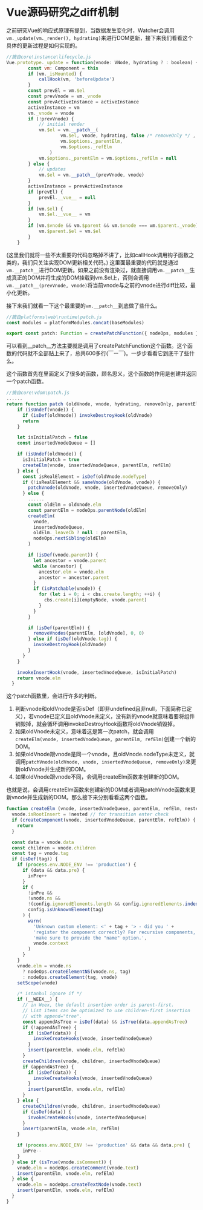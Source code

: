 # Vue源码研究之diff机制

之前研究Vue的响应式原理有提到，当数据发生变化时，Watcher会调用`vm._update(vm._render(), hydrating)`来进行DOM更新，接下来我们看看这个具体的更新过程是如何实现的。

```javascript
//摘自core\instance\lifecycle.js
Vue.prototype._update = function(vnode: VNode, hydrating ? : boolean) {
        const vm: Component = this
        if (vm._isMounted) {
            callHook(vm, 'beforeUpdate')
        }
        const prevEl = vm.$el
        const prevVnode = vm._vnode
        const prevActiveInstance = activeInstance
        activeInstance = vm
        vm._vnode = vnode
        if (!prevVnode) {
            // initial render
            vm.$el = vm.__patch__(
                    vm.$el, vnode, hydrating, false /* removeOnly */ ,
                    vm.$options._parentElm,
                    vm.$options._refElm
                )
            vm.$options._parentElm = vm.$options._refElm = null
        } else {
            // updates
            vm.$el = vm.__patch__(prevVnode, vnode)
        }
        activeInstance = prevActiveInstance
        if (prevEl) {
            prevEl.__vue__ = null
        }
        if (vm.$el) {
            vm.$el.__vue__ = vm
        }
        if (vm.$vnode && vm.$parent && vm.$vnode === vm.$parent._vnode) {
            vm.$parent.$el = vm.$el
        }
    }
```

(这里我们就将一些不太重要的代码忽略掉不讲了，比如callHook调用钩子函数之类的，我们只关注实现DOM更新相关代码。)
这里面最重要的代码就是通过`vm.__patch__`进行DOM更新。如果之前没有渲染过，就直接调用`vm.__patch__`生成真正的DOM并将生成的DOM挂载到vm.$el上，否则会调用`vm.__patch__(prevVnode, vnode)`将当前vnode与之前的vnode进行diff比较，最小化更新。

接下来我们就看一下这个最重要的`vm.__patch__`到底做了些什么。

```javascript
//摘自platforms\web\runtime\patch.js
const modules = platformModules.concat(baseModules)

export const patch: Function = createPatchFunction({ nodeOps, modules })
```

可以看到__patch__方法主要就是调用了createPatchFunction这个函数。这个函数的代码就不全部贴上来了，总共600多行(￣ー￣)。一步步看看它到底干了些什么。

这个函数首先在里面定义了很多的函数，顾名思义，这个函数的作用是创建并返回一个patch函数。

```javascript
//摘自core\vdom\patch.js
......
return function patch (oldVnode, vnode, hydrating, removeOnly, parentElm, refElm) {
    if (isUndef(vnode)) {
      if (isDef(oldVnode)) invokeDestroyHook(oldVnode)
      return
    }

    let isInitialPatch = false
    const insertedVnodeQueue = []

    if (isUndef(oldVnode)) {
      isInitialPatch = true
      createElm(vnode, insertedVnodeQueue, parentElm, refElm)
    } else {
      const isRealElement = isDef(oldVnode.nodeType)
      if (!isRealElement && sameVnode(oldVnode, vnode)) {
        patchVnode(oldVnode, vnode, insertedVnodeQueue, removeOnly)
      } else {
        ......
        const oldElm = oldVnode.elm
        const parentElm = nodeOps.parentNode(oldElm)
        createElm(
          vnode,
          insertedVnodeQueue,
          oldElm._leaveCb ? null : parentElm,
          nodeOps.nextSibling(oldElm)
        )

        if (isDef(vnode.parent)) {
          let ancestor = vnode.parent
          while (ancestor) {
            ancestor.elm = vnode.elm
            ancestor = ancestor.parent
          }
          if (isPatchable(vnode)) {
            for (let i = 0; i < cbs.create.length; ++i) {
              cbs.create[i](emptyNode, vnode.parent)
            }
          }
        }

        if (isDef(parentElm)) {
          removeVnodes(parentElm, [oldVnode], 0, 0)
        } else if (isDef(oldVnode.tag)) {
          invokeDestroyHook(oldVnode)
        }
      }
    }

    invokeInsertHook(vnode, insertedVnodeQueue, isInitialPatch)
    return vnode.elm
  }
```

这个patch函数里，会进行许多的判断。

1. 判断vnode和oldVnode是否isDef（即非undefined且非null，下面简称已定义），若vnode已定义且oldVnode未定义，没有新的vnode就意味着要将组件销毁掉，就会循环调用invokeDestroyHook函数将oldVnode销毁掉。
1. 如果oldVnode未定义，意味着这是第一次patch，就会调用`createElm(vnode, insertedVnodeQueue, parentElm, refElm)`创建一个新的DOM。
1. 如果oldVnode跟vnode是同一个vnode，且oldVnode.nodeType未定义，就调用`patchVnode(oldVnode, vnode, insertedVnodeQueue, removeOnly)`来更新oldVnode并生成新的DOM。
1. 如果oldVnode跟vnode不同，会调用createElm函数来创建新的DOM。

也就是说，会调用createElm函数来创建新的DOM或者调用patchVnode函数来更新vnode并生成新的DOM。那么接下来分别看看这两个函数。

```javascript
function createElm (vnode, insertedVnodeQueue, parentElm, refElm, nested) {
  vnode.isRootInsert = !nested // for transition enter check
  if (createComponent(vnode, insertedVnodeQueue, parentElm, refElm)) {
    return
  }

  const data = vnode.data
  const children = vnode.children
  const tag = vnode.tag
  if (isDef(tag)) {
    if (process.env.NODE_ENV !== 'production') {
      if (data && data.pre) {
        inPre++
      }
      if (
        !inPre &&
        !vnode.ns &&
        !(config.ignoredElements.length && config.ignoredElements.indexOf(tag) > -1) &&
        config.isUnknownElement(tag)
      ) {
        warn(
          'Unknown custom element: <' + tag + '> - did you ' +
          'register the component correctly? For recursive components, ' +
          'make sure to provide the "name" option.',
          vnode.context
        )
      }
    }
    vnode.elm = vnode.ns
      ? nodeOps.createElementNS(vnode.ns, tag)
      : nodeOps.createElement(tag, vnode)
    setScope(vnode)

    /* istanbul ignore if */
    if (__WEEX__) {
      // in Weex, the default insertion order is parent-first.
      // List items can be optimized to use children-first insertion
      // with append="tree".
      const appendAsTree = isDef(data) && isTrue(data.appendAsTree)
      if (!appendAsTree) {
        if (isDef(data)) {
          invokeCreateHooks(vnode, insertedVnodeQueue)
        }
        insert(parentElm, vnode.elm, refElm)
      }
      createChildren(vnode, children, insertedVnodeQueue)
      if (appendAsTree) {
        if (isDef(data)) {
          invokeCreateHooks(vnode, insertedVnodeQueue)
        }
        insert(parentElm, vnode.elm, refElm)
      }
    } else {
      createChildren(vnode, children, insertedVnodeQueue)
      if (isDef(data)) {
        invokeCreateHooks(vnode, insertedVnodeQueue)
      }
      insert(parentElm, vnode.elm, refElm)
    }

    if (process.env.NODE_ENV !== 'production' && data && data.pre) {
      inPre--
    }
  } else if (isTrue(vnode.isComment)) {
    vnode.elm = nodeOps.createComment(vnode.text)
    insert(parentElm, vnode.elm, refElm)
  } else {
    vnode.elm = nodeOps.createTextNode(vnode.text)
    insert(parentElm, vnode.elm, refElm)
  }
}
```